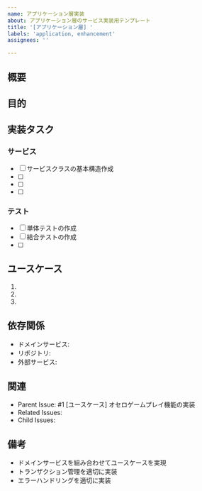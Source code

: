 ```yaml
---
name: アプリケーション層実装
about: アプリケーション層のサービス実装用テンプレート
title: '[アプリケーション層] '
labels: 'application, enhancement'
assignees: ''

---
```


## 概要
<!-- 実装するアプリケーションサービスの概要を記述 -->

## 目的
<!-- このアプリケーションサービスの役割と目的を記述 -->

## 実装タスク
### サービス
<!-- 実装すべきメソッドをチェックリスト形式で記述 -->
- [ ] サービスクラスの基本構造作成
- [ ] 
- [ ] 
- [ ] 

### テスト
<!-- テストケースを記述 -->
- [ ] 単体テストの作成
- [ ] 結合テストの作成
- [ ] 

## ユースケース
<!-- 実装するユースケースフローを記述 -->
1. 
2. 
3. 

## 依存関係
<!-- 依存するドメインサービスやリポジトリを記述 -->
- ドメインサービス: 
- リポジトリ: 
- 外部サービス: 

## 関連
<!-- 関連するissueやPRがあれば記述 -->
- Parent Issue: #1 [ユースケース] オセロゲームプレイ機能の実装
- Related Issues: 
- Child Issues: 

## 備考
<!-- アプリケーション層での実装上の注意点など -->
- ドメインサービスを組み合わせてユースケースを実現
- トランザクション管理を適切に実装
- エラーハンドリングを適切に実装